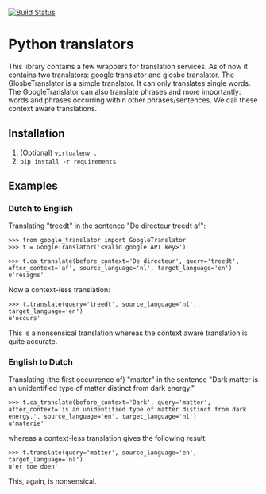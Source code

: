 
[![Build Status](https://travis-ci.org/mircealungu/python-translators.svg?branch=master)](https://travis-ci.org/mircealungu/python-translators)


# Python translators

This library contains a few wrappers for translation services. As of now it contains two translators: google translator
and glosbe translator. The GlosbeTranslator is a simple translator. It can only translates single words. The GoogleTranslator can also translate phrases and more importantly: words and phrases occurring within other phrases/sentences. We call these context aware translations.

## Installation

1. (Optional) `virtualenv .`
2. `pip install -r requirements`

## Examples

### Dutch to English
Translating "treedt" in the sentence "De directeur treedt af":

```
>>> from google_translator import GoogleTranslator
>>> t = GoogleTranslator('<valid google API key>')

>>> t.ca_translate(before_context='De directeur', query='treedt', after_context='af', source_language='nl', target_language='en')
u'resigns'
```

Now a context-less translation:

```
>>> t.translate(query='treedt', source_language='nl', target_language='en')
u'occurs'
```

This is a nonsensical translation whereas the context aware translation is quite accurate.

### English to Dutch

Translating (the first occurrence of) "matter" in the sentence "Dark matter is an unidentified type of matter distinct from dark energy."

```
>>> t.ca_translate(before_context='Dark', query='matter', after_context='is an unidentified type of matter distinct from dark energy.', source_language='en', target_language='nl')
u'materie'
```

whereas a context-less translation gives the following result:


```
>>> t.translate(query='matter', source_language='en', target_language='nl')
u'er toe doen'
```

This, again, is nonsensical.